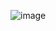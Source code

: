![image](https://user-images.githubusercontent.com/60235679/78512480-859b2f00-776a-11ea-9040-b359ccec131b.png)

